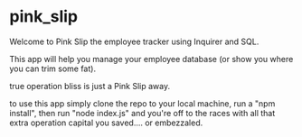 # pink_slip

Welcome to Pink Slip the employee tracker using Inquirer and SQL.

This app will help you manage your employee database (or show you where you can trim some fat).

true operation bliss is just a Pink Slip away.

to use this app simply clone the repo to your local machine, run a "npm install", then run "node index.js" and you're off to the races with all that extra operation capital you saved.... or embezzaled. 

